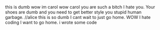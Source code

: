 
this is dumb 
wow 
im carol
wow carol you are such a bitch I hate you. Your shoes are dumb and you need to get better style you stupid human garbage. //alice 
this is so dumb 
I cant wait to just go home. 
WOW 
I hate coding 
I want to go home. 
i wrote some code 